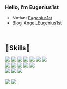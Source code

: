 ### Hello, I'm Eugenius1st 

<!--
**Eugenius1st/Eugenius1st** is a ✨ _special_ ✨ repository because its `README.md` (this file) appears on your GitHub profile.

Here are some ideas to get you started:

- 🔭 I’m currently working on ...
-  I’m currently learning ...
- 👯 I’m looking to collaborate on ...
- 🤔 I’m looking for help with ...
-  Ask me about ...
-  How to reach me: ...
- 😄 Pronouns: ...⚡🎨
-  Fun fact: ...
  <img src="https://img.shields.io/badge/표시할이름-색상?style=for-the-badge&logo=기술스택아이콘&logoColor=white">
-->

- Notion: <a href="https://www.notion.so/49bf0731e6e64a76a923d4c9f4538d9e">Eugenius1st</a>
- Blog: <a href="https://velog.io/@angel_eugnen">Angel_Eugenius1st</a> 
<br/>  

<div align="">
<h2>🌱Skills🌱</h2>
    <img src="https://img.shields.io/badge/HTML5-E34F26?&logo=HTML5&logoColor=white">
    <img src="https://img.shields.io/badge/CSS3-1572B6?&logo=CSS3&logoColor=white">
    <img src="https://img.shields.io/badge/JavaScript-F7DF1E?&logo=JavaScript&logoColor=white">
    <img src="https://img.shields.io/badge/React-61DAFB?&logo=React&logoColor=white">
    <img src="https://img.shields.io/badge/TypeScript-3178C6?&logo=TypeScript&logoColor=white">
    <img src="https://img.shields.io/badge/Next.js-000000?&logo=Next.js&logoColor=white"> 
    <img src="https://img.shields.io/badge/Python-3776AB?&logo=Python&logoColor=white"> 
  <br/>
    <img src="https://img.shields.io/badge/Tailwind CSS-06B6D4?&logo=Tailwind CSS&logoColor=white"> 
    <img src="https://img.shields.io/badge/styledComponents-DB7093?&logo=styled-components&logoColor=white">
    <img src="https://img.shields.io/badge/React Query-FF4154?&logo=React Query&logoColor=white">
    <img src="https://img.shields.io/badge/Axios-5A29E4?&logo=Axios&logoColor=white">
    <img src="https://img.shields.io/badge/Vercel-000000?&logo=Vercel&logoColor=white">
  <br/>
    <img src="https://img.shields.io/badge/Figma-F24E1E?&logo=Figma&logoColor=white"> 
    <img src="https://img.shields.io/badge/Adobe Photoshop-31A8FF?&logo=Adobe Photoshop&logoColor=white">
    <img src="https://img.shields.io/badge/Adobe Illustrator-FF9A00?&logo=Adobe Illustrator&logoColor=white">  
</div>    
<br/>


<!--  <img align='' src="https://github-readme-stats.vercel.app/api?username=Eugenius1st&show_icons=true&theme=synthwave">  
  


 <h2>🔥States🔥</h2>
  [![Eugenius1st's GitHub stats](https://github-readme-stats.vercel.app/api?username=Eugenius1st&show_icons=true&theme=synthwave)](https://github.com/Eugenius1st/github-readme-stats) -->
  <div align="">
<img align='' src="http://mazassumnida.wtf/api/v2/generate_badge?boj=eugenius1st">
<img align='' src="https://github-readme-stats.vercel.app/api/top-langs/?username=Eugenius1st&layout=compact&theme=synthwave">

  
</div>

